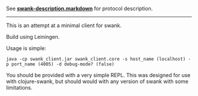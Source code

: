 See **[swank-description.markdown](swank-description.markdown)** for protocol description.

---

This is an attempt at a minimal client for swank.

Build using Leiningen.

Usage is simple:

    java -cp swank_client.jar swank_client.core -s host_name (localhost) -p port_name (4005) -d debug-mode? (false)

You should be provided with a very simple REPL. This was
designed for use with clojure-swank, but should would with
any version of swank with some limitations.
